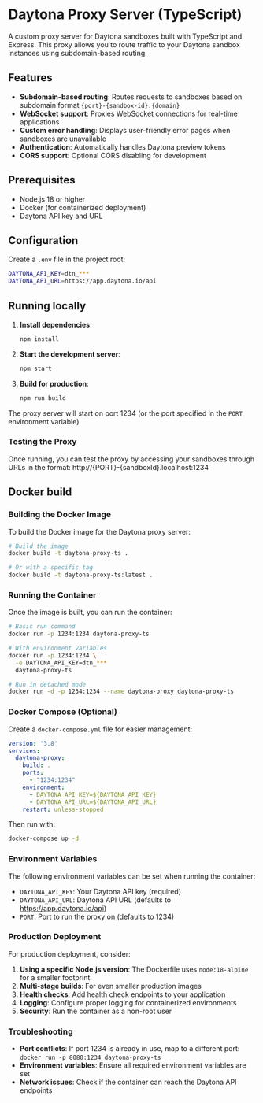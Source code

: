 # Daytona Proxy Server (TypeScript)

A custom proxy server for Daytona sandboxes built with TypeScript and Express. This proxy allows you to route traffic to your Daytona sandbox instances using subdomain-based routing.

## Features

- **Subdomain-based routing**: Routes requests to sandboxes based on subdomain format `{port}-{sandbox-id}.{domain}`
- **WebSocket support**: Proxies WebSocket connections for real-time applications
- **Custom error handling**: Displays user-friendly error pages when sandboxes are unavailable
- **Authentication**: Automatically handles Daytona preview tokens
- **CORS support**: Optional CORS disabling for development

## Prerequisites

- Node.js 18 or higher
- Docker (for containerized deployment)
- Daytona API key and URL

## Configuration

Create a `.env` file in the project root:
```bash
DAYTONA_API_KEY=dtn_***
DAYTONA_API_URL=https://app.daytona.io/api
```

## Running locally
1. **Install dependencies**:
   ```bash
   npm install
   ```

2. **Start the development server**:
   ```bash
   npm start
   ```

3. **Build for production**:
   ```bash
   npm run build
   ```

The proxy server will start on port 1234 (or the port specified in the `PORT` environment variable).

### Testing the Proxy

Once running, you can test the proxy by accessing your sandboxes through URLs in the format:
http://{PORT}-{sandboxId}.localhost:1234


## Docker build 

### Building the Docker Image

To build the Docker image for the Daytona proxy server:

```bash
# Build the image
docker build -t daytona-proxy-ts .

# Or with a specific tag
docker build -t daytona-proxy-ts:latest .
```

### Running the Container

Once the image is built, you can run the container:

```bash
# Basic run command
docker run -p 1234:1234 daytona-proxy-ts

# With environment variables
docker run -p 1234:1234 \
  -e DAYTONA_API_KEY=dtn_***
  daytona-proxy-ts

# Run in detached mode
docker run -d -p 1234:1234 --name daytona-proxy daytona-proxy-ts
```

### Docker Compose (Optional)

Create a `docker-compose.yml` file for easier management:

```yaml
version: '3.8'
services:
  daytona-proxy:
    build: .
    ports:
      - "1234:1234"
    environment:
      - DAYTONA_API_KEY=${DAYTONA_API_KEY}
      - DAYTONA_API_URL=${DAYTONA_API_URL}
    restart: unless-stopped
```

Then run with:
```bash
docker-compose up -d
```

### Environment Variables

The following environment variables can be set when running the container:

- `DAYTONA_API_KEY`: Your Daytona API key (required)
- `DAYTONA_API_URL`: Daytona API URL (defaults to https://app.daytona.io/api)
- `PORT`: Port to run the proxy on (defaults to 1234)

### Production Deployment

For production deployment, consider:

1. **Using a specific Node.js version**: The Dockerfile uses `node:18-alpine` for a smaller footprint
2. **Multi-stage builds**: For even smaller production images
3. **Health checks**: Add health check endpoints to your application
4. **Logging**: Configure proper logging for containerized environments
5. **Security**: Run the container as a non-root user

### Troubleshooting

- **Port conflicts**: If port 1234 is already in use, map to a different port: `docker run -p 8080:1234 daytona-proxy-ts`
- **Environment variables**: Ensure all required environment variables are set
- **Network issues**: Check if the container can reach the Daytona API endpoints 
